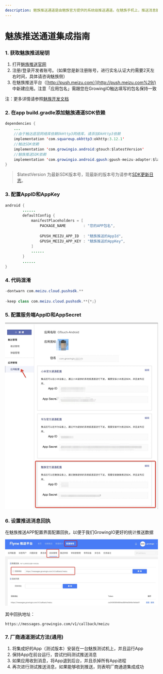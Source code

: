 ```yaml
---
description: 魅族推送通道是由魅族官方提供的系统级推送通道。在魅族手机上，推送消息能够通过魅族的系统通道抵达终端，并且无需打开应用就能够收到推送。
---
```


# 魅族推送通道集成指南

### 1. 获取魅族推送秘钥

1. 打开[魅族推送官网](https://open.flyme.cn/open-web/views/push.html)
2. 注册/登录开发者账号。（如果您是新注册账号，进行实名认证大约需要2天左右时间，具体请咨询魅族侧）
3. 在魅族推送平台（[http://push.meizu.com）](http://push.meizu.com%29/) 中新建应用。注意「应用包名」需跟您在GrowingIO触达填写的包名保持一致

注：更多详情请参照[魅族开发文档](http://open.res.flyme.cn/fileserver/upload/file/201709/a271468fe23b47408fc2ec1e282f851f.pdf)

### 2. 在app build.gradle添加魅族通道SDK依赖

```java
dependencies {
    ...
    //由于触达底层网络库依赖OkHttp3网络库，请添加OkHttp3依赖
    implementation 'com.squareup.okhttp3:okhttp:3.12.1'
    //触达SDK依赖
    implementation 'com.growingio.android:gtouch:$latestVersion'
    //魅族推送SDK依赖
    implementation 'com.growingio.android.gpush:gpush-meizu-adapter:$latestVersion'
}
```

> $latestVersion 为最新SDK版本号，现最新的版本号为请参考[SDK更新日志](../integrations/changelog.md)。

### 3. 配置AppID和AppKey

```java
android {
        ......
        defaultConfig {
            manifestPlaceholders = [
                PACKAGE_NAME        : "您的APP包名",

                GPUSH_MEIZU_APP_ID  : "魅族推送的AppId",
                GPUSH_MEIZU_APP_KEY : "魅族推送的AppKey",
            ]
            ......
        }
        ......
}
```

### 4. 代码混淆

```java
-dontwarn com.meizu.cloud.pushsdk.**

-keep class com.meizu.cloud.pushsdk.**{*;}
```

### 5. 配置服务端AppID和AppSecret

![](../../.gitbook/assets/6.png)

### 6. 设置推送消息回执

在魅族推送APP配置界面配置回执，以便于我们GrowingIO更好的统计推送数据

![](../../.gitbook/assets/7.png)

其中回执地址：

```text
https://messages.growingio.com/v1/callback/meizu
```

### 7. 厂商通道测试方法\(通用\)

1. 将集成好的App（测试版本）安装在一台魅族测试机上，并且运行App
2. 保持App在前台运行，尝试扫码测试推送消息
3. 如果应用收到消息，将App退到后台，并且杀掉所有App进程
4. 再次进行测试推送消息，如果能够收到推送，则表明厂商通道集成成功



